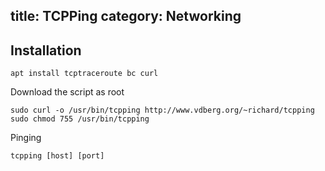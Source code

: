 title: TCPPing
category: Networking
---

## Installation

```
apt install tcptraceroute bc curl
```

Download the script as root

```
sudo curl -o /usr/bin/tcpping http://www.vdberg.org/~richard/tcpping
sudo chmod 755 /usr/bin/tcpping
```

Pinging

```
tcpping [host] [port]
```
